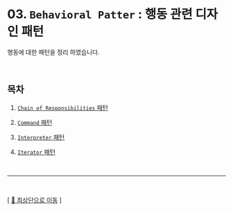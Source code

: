 # 03. ``Behavioral Patter`` : 행동 관련 디자인 패턴

행동에 대한 패턴을 정리 하였습니다.

<br/>

## 목차

1. [``Chain of Responsibilities`` 패턴](https://github.com/Chocobe/-Study-DesignPatter/tree/master/src/_03_BehavioralPattern/_03_01_ChainOfResponsibilities)

2. [``Command`` 패턴](https://github.com/Chocobe/-Study-DesignPatter/tree/master/src/_03_BehavioralPattern/_03_02_Command)

3. [``Interpreter`` 패턴](https://github.com/Chocobe/-Study-DesignPatter/tree/master/src/_03_BehavioralPattern/_03_03_Interpreter)

4. [``Iterator`` 패턴](https://github.com/Chocobe/-Study-DesignPatter/tree/master/src/_03_BehavioralPattern/_03_04_Iterator)



<br/>

<hr/><br/>



[ [🚀 최상단으로 이동](https://github.com/Chocobe/-Study-DesignPatter) ]
